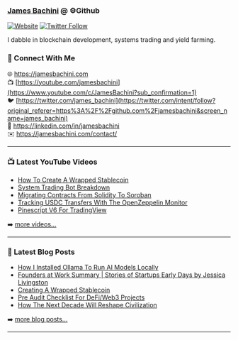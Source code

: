 ### [James Bachini][website] @ ⚙️Github

[![Website](https://img.shields.io/website?label=jamesbachini.com&style=for-the-badge&url=https%3A%2F%2Fjamesbachini.com)](https://jamesbachini.com)
[![Twitter Follow](https://img.shields.io/twitter/follow/james_bachini?color=1DA1F2&logo=twitter&style=for-the-badge)](https://twitter.com/intent/follow?original_referer=https%3A%2F%2Fgithub.com%2Fjamesbachini&screen_name=jamesbachini)

I dabble in blockchain development, systems trading and yield farming.

### 👋 Connect With Me

🌐 https://jamesbachini.com
<br />
📺 [https://youtube.com/jamesbachini](https://www.youtube.com/c/JamesBachini?sub_confirmation=1)
<br />
🐦 [https://twitter.com/james_bachini](https://twitter.com/intent/follow?original_referer=https%3A%2F%2Fgithub.com%2Fjamesbachini&screen_name=james_bachini)
<br />
👔 https://linkedin.com/in/jamesbachini
<br />
✉️ https://jamesbachini.com/contact/

---

### 📺 Latest YouTube Videos

<!-- YOUTUBE:START -->
- [How To Create A Wrapped Stablecoin](https://www.youtube.com/watch?v=jfjKg86GEwY)
- [System Trading Bot Breakdown](https://www.youtube.com/shorts/3tWl4ETbqTw)
- [Migrating Contracts From Solidity To Soroban](https://www.youtube.com/watch?v=TGMF7DY6bmg)
- [Tracking USDC Transfers With The OpenZeppelin Monitor](https://www.youtube.com/watch?v=9ebmeGu1LmE)
- [Pinescript V6 For TradingView](https://www.youtube.com/watch?v=6XOTQ4OP-dE)
<!-- YOUTUBE:END -->

➡️ [more videos...](https://youtube.com/jamesbachini)

---

### 📝 Latest Blog Posts

<!-- BLOG-POST-LIST:START -->
- [How I Installed Ollama To Run AI Models Locally](https://jamesbachini.com/install-ollama-to-run-ai-models/)
- [Founders at Work Summary | Stories of Startups Early Days by Jessica Livingston](https://jamesbachini.com/founders-at-work-summary/)
- [Creating A Wrapped Stablecoin](https://jamesbachini.com/stellar-stablecoin/)
- [Pre Audit Checklist For DeFi/Web3 Projects](https://jamesbachini.com/pre-audit-checklist/)
- [How The Next Decade Will Reshape Civilization](https://jamesbachini.com/how-the-next-decade-will-reshape-civilization/)
<!-- BLOG-POST-LIST:END -->

➡️ [more blog posts...](https://jamesbachini.com)

---

[website]: https://jamesbachini.com
[twitter]: https://twitter.com/james_bachini
[youtube]: https://youtube.com/jamesbachini
[linkedin]: https://linkedin.com/in/jamesbachini
